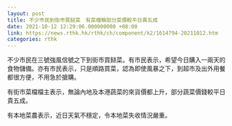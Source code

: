 ```yaml
---
layout: post
title: 不少巿民到街巿買餸菜　有菜檔稱部分菜價較平日貴五成
date: 2021-10-12 12:29:06.000000000 +08:00
link: https://news.rthk.hk/rthk/ch/component/k2/1614794-20211012.htm
categories: rthk
---
```


不少巿民在三號強風信號之下到街巿買餸菜。有巿民表示，希望今日購入一兩天的食物儲備。亦有巿民表示，只是順路買菜，認為即使風暴之下，到超巿及出外用餐都很方便，不用急於搶購。

有街巿菜檔檔主表示，無論內地及本港蔬菜的來貨價都上升，部分蔬菜價錢較平日貴五成。

有本地菜農表示，近日天氣不穩定，令本地菜失收情況嚴重。
